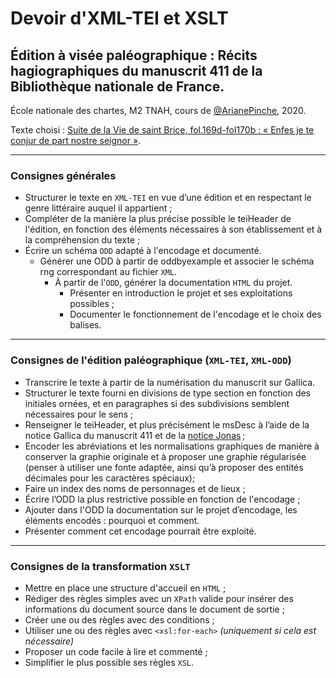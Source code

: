 # Devoir d'XML-TEI et XSLT

## Édition à visée paléographique : Récits hagiographiques du manuscrit 411 de la Bibliothèque nationale de France.

École nationale des chartes, M2 TNAH, cours de [@ArianePinche](https://github.com/ArianePinche), 2020.

Texte choisi : [Suite de la Vie de saint Brice, fol.169d-fol170b : « Enfes je te conjur de part nostre seignor »](https://gallica.bnf.fr/ark:/12148/btv1b107209247/f175.item.zoom).

---

### Consignes générales

* Structurer le texte en ```XML-TEI``` en vue d’une édition et en respectant le genre littéraire auquel il appartient ;
* Compléter de la manière la plus précise possible le teiHeader de l'édition, en fonction des éléments nécessaires à son établissement et à la compréhension du texte ;
* Écrire un schéma ```ODD``` adapté à l'encodage et documenté.
  - Générer une ODD à partir de oddbyexample et associer le schéma rng correspondant au fichier ```XML```.
	- À partir de l'```ODD```, générer la documentation ```HTML``` du projet.
		- Présenter en introduction le projet et ses exploitations possibles ;
		- Documenter le fonctionnement de l'encodage et le choix des balises.

---

### Consignes de l'édition paléographique (```XML-TEI```, ```XML-ODD```)

* Transcrire le texte à partir de la numérisation du manuscrit sur Gallica.
* Structurer le texte fourni en divisions de type section en fonction des initiales ornées, et en paragraphes si des subdivisions semblent nécessaires pour le sens ;
* Renseigner le teiHeader, et plus précisément le msDesc à l’aide de la notice Gallica du manuscrit 411 et de la [notice Jonas](http://jonas.irht.cnrs.fr/consulter/manuscrit/detail_manuscrit.php?projet=71287#Association) ;
* Encoder les abréviations et les normalisations graphiques de manière à conserver la graphie originale et à proposer une graphie régularisée (penser à utiliser une fonte adaptée, ainsi qu’à proposer des entités décimales pour les caractères spéciaux);
* Faire un index des noms de personnages et de lieux ;
* Écrire l’ODD la plus restrictive possible en fonction de l'encodage ;
* Ajouter dans l'ODD la documentation sur le projet d’encodage, les éléments encodés : pourquoi et comment.
* Présenter comment cet encodage pourrait être exploité.

---

### Consignes de la transformation ```XSLT```

* Mettre en place une structure d'accueil en ```HTML``` ;
* Rédiger des règles simples avec un ```XPath``` valide pour insérer des informations du document source dans le document de sortie ;
* Créer une ou des règles avec des conditions ;
* Utiliser une ou des règles avec ```<xsl:for-each>``` *(uniquement si cela est nécessaire)*
* Proposer un code facile à lire et commenté ;
* Simplifier le plus possible ses règles ```XSL```.
